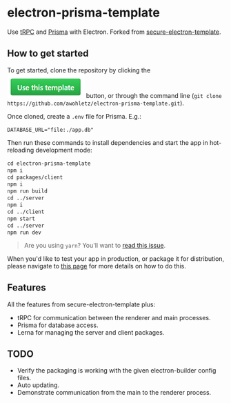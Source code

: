 # electron-prisma-template
Use [tRPC](https://trpc.io/) and [Prisma](https://www.prisma.io/) with Electron. Forked from [secure-electron-template](https://github.com/reZach/secure-electron-template).

## How to get started
To get started, clone the repository by clicking the ![Use this template](https://github.com/awohletz/electron-prisma-template/blob/master/packages/server/docs/imgs/usethistemplate.png "Use this template") button, or through the command line (`git clone https://github.com/awohletz/electron-prisma-template.git`). 

Once cloned, create a `.env` file for Prisma. E.g.:
```
DATABASE_URL="file:./app.db"
```

Then run these commands to install dependencies and start the app in hot-reloading development mode:

```
cd electron-prisma-template
npm i
cd packages/client
npm i
npm run build
cd ../server
npm i
cd ../client
npm start
cd ../server
npm run dev
```

> Are you using `yarn`? You'll want to [read this issue](https://github.com/reZach/secure-electron-template/issues/62).

When you'd like to test your app in production, or package it for distribution, please navigate to [this page](https://github.com/awohletz/electron-prisma-template/blob/master/packages/server/docs/scripts.md) for more details on how to do this.

## Features
All the features from secure-electron-template plus:
- tRPC for communication between the renderer and main processes.
- Prisma for database access.
- Lerna for managing the server and client packages.

## TODO
- Verify the packaging is working with the given electron-builder config files.
- Auto updating.
- Demonstrate communication from the main to the renderer process.
